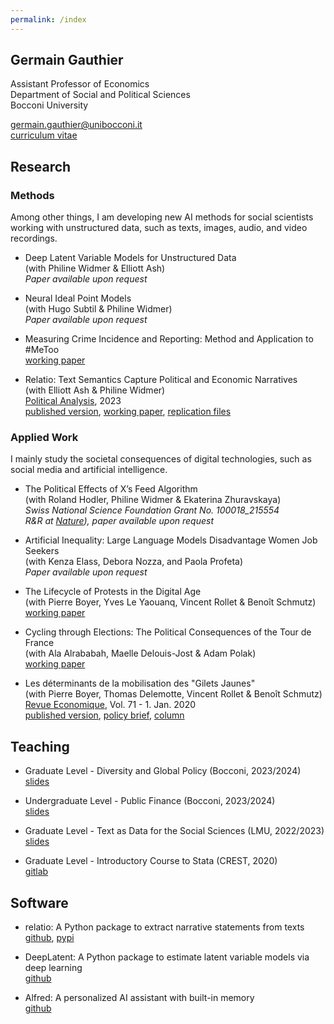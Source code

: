 ```yaml
---
permalink: /index
---
```


## Germain Gauthier

Assistant Professor of Economics \
Department of Social and Political Sciences \
Bocconi University 

germain.gauthier@unibocconi.it \
[curriculum vitae](https://www.dropbox.com/s/wo9xrlgyodbgth1/CV_Germain_Gauthier.pdf?dl=0)

## Research

### Methods

Among other things, I am developing new AI methods for social scientists working with unstructured data, such as texts, images, audio, and video recordings. 

- Deep Latent Variable Models for Unstructured Data \
  (with Philine Widmer & Elliott Ash) \
  *Paper available upon request*

- Neural Ideal Point Models \
  (with Hugo Subtil & Philine Widmer) \
  *Paper available upon request*

- Measuring Crime Incidence and Reporting: Method and Application to #MeToo \
  [working paper](https://www.dropbox.com/s/jepq64dfauyo1t6/metoo_crime_v6.pdf?dl=0)

- Relatio: Text Semantics Capture Political and Economic Narratives \
  (with Elliott Ash & Philine Widmer) \
  <u>Political Analysis</u>, 2023 \
  [published version](https://www.cambridge.org/core/journals/political-analysis/article/relatio-text-semantics-capture-political-and-economic-narratives/E72C0482A44C9A817E381B394A73E2D6), [working paper](https://arxiv.org/abs/2108.01720), [replication files](https://dataverse.harvard.edu/dataset.xhtml?persistentId=doi:10.7910/DVN/3BRWKK&faces-redirect=true)

### Applied Work

I mainly study the societal consequences of digital technologies, such as social media and artificial intelligence.

- The Political Effects of X’s Feed Algorithm \
  (with Roland Hodler, Philine Widmer & Ekaterina Zhuravskaya) \
  *Swiss National Science Foundation Grant No. 100018_215554* \
  *R&R at <u>Nature</u>), paper available upon request*

- Artificial Inequality: Large Language Models Disadvantage Women Job Seekers \
  (with Kenza Elass, Debora Nozza, and Paola Profeta) \
  *Paper available upon request*

- The Lifecycle of Protests in the Digital Age \
  (with Pierre Boyer, Yves Le Yaouanq, Vincent Rollet & Benoît Schmutz) \
  [working paper](https://www.dropbox.com/scl/fi/dwstzxzo0pa5lls5lbvmu/Gilets_Jaunes_Theory_Empirics.pdf?rlkey=4hsj8wytobeh9a7idw8q957fs&st=0cpn2svu&dl=0)

- Cycling through Elections: The Political Consequences of the Tour de France \
  (with Ala Alrababah, Maelle Delouis-Jost & Adam Polak) \
  [working paper](https://osf.io/preprints/socarxiv/fj4vh_v1)

- Les déterminants de la mobilisation des "Gilets Jaunes" \
  (with Pierre Boyer, Thomas Delemotte, Vincent Rollet & Benoît Schmutz) \
  <u>Revue Economique</u>, Vol. 71 - 1. Jan. 2020  \
  [published version](https://www.cairn.info/revue-economique-2020-1-page-109.htm), [policy brief](https://www.lemonde.fr/idees/article/2019/11/15/entre-facebook-et-le-rond-point-la-double-originalite-du-mouvement-des-gilets-jaunes_6019218_3232.html#xtor=AL-32280270), [column](https://www.lemonde.fr/idees/article/2019/11/15/entre-facebook-et-le-rond-point-la-double-originalite-du-mouvement-des-gilets-jaunes_6019218_3232.html#xtor=AL-32280270)


## Teaching

- Graduate Level - Diversity and Global Policy (Bocconi, 2023/2024) \
  [slides](https://bocconi-my.sharepoint.com/:f:/g/personal/germain_gauthier_unibocconi_it/EmSf2ln-SLxHtMyXxRb10EcBXjuJVVQ99pyt6U4dBy7-UA?e=R5nucy)

- Undergraduate Level -  Public Finance (Bocconi, 2023/2024) \
  [slides](https://bocconi-my.sharepoint.com/:f:/g/personal/germain_gauthier_unibocconi_it/EjkEK1I-b6NNpzQQp3TsnHYBVr8O_WnVfb__GVoXV4dNmw?e=SMMpeb)

- Graduate Level - Text as Data for the Social Sciences (LMU, 2022/2023) \
  [slides](https://bocconi-my.sharepoint.com/:f:/g/personal/germain_gauthier_unibocconi_it/EuKp3FUNQIxHhYyQjcnhDW4B-oQhQ-i0x1qlBmuH26-V2Q?e=4U4Zbd)

- Graduate Level - Introductory Course to Stata (CREST, 2020) \
  [gitlab]((https://gitlab.com/germain.gauthier/code-for-econometrics-101/-/blob/master/poly.md))


## Software

- relatio: A Python package to extract narrative statements from texts \
  [github](https://github.com/relatio-nlp/relatio),  [pypi](https://pypi.org/project/relatio/)

- DeepLatent: A Python package to estimate latent variable models via deep learning \
  [github](https://github.com/PinchOfData/DeepLatent)

- Alfred: A personalized AI assistant with built-in memory \
  [github](https://github.com/PinchOfData/alfred)







